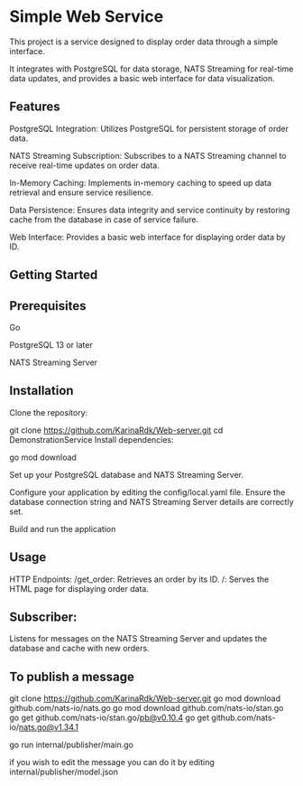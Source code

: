 # Simple Web Service
This project is a service designed to display order data through a simple interface. 

It integrates with PostgreSQL for data storage, NATS Streaming for real-time data updates, and provides a basic web interface for data visualization.

## Features
PostgreSQL Integration: Utilizes PostgreSQL for persistent storage of order data.

NATS Streaming Subscription: Subscribes to a NATS Streaming channel to receive real-time updates on order data.

In-Memory Caching: Implements in-memory caching to speed up data retrieval and ensure service resilience.

Data Persistence: Ensures data integrity and service continuity by restoring cache from the database in case of service failure.

Web Interface: Provides a basic web interface for displaying order data by ID.

## Getting Started
## Prerequisites
Go 

PostgreSQL 13 or later

NATS Streaming Server

## Installation
Clone the repository:

git clone https://github.com/KarinaRdk/Web-server.git
cd DemonstrationService
Install dependencies:

go mod download

Set up your PostgreSQL database and NATS Streaming Server.

Configure your application by editing the config/local.yaml file. Ensure the database connection string and NATS Streaming Server details are correctly set.

Build and run the application

## Usage
HTTP Endpoints:
/get_order: Retrieves an order by its ID.
/: Serves the HTML page for displaying order data.

## Subscriber:
Listens for messages on the NATS Streaming Server and updates the database and cache with new orders.

## To publish a message
git clone https://github.com/KarinaRdk/Web-server.git
go mod download github.com/nats-io/nats.go
go mod download github.com/nats-io/stan.go
go get github.com/nats-io/stan.go/pb@v0.10.4
go get github.com/nats-io/nats.go@v1.34.1

go run internal/publisher/main.go

if you wish to edit the message you can do it by editing internal/publisher/model.json
